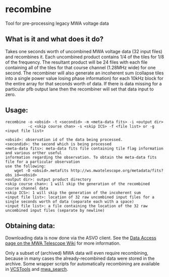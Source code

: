 # recombine
Tool for pre-processing legacy MWA voltage data

## What is it and what does it do?

Takes one seconds worth of uncombined MWA voltage data (32 input files) and recombines it.
Each uncombined product contains 1/4 of the tiles for 1/8 of the frequency.
The resultant product will be 24 files with each file containing all of the tiles for that
course channel (1.28MHz wide) for one second. The recombiner will also generate an incoherent
sum (collapse tiles into a single power value losing phase information) for each 10kHz
block for the entire array for that seconds worth of data. If there is data missing for a
particular pfb output lane then the recombiner will set that data input to zero.

## Usage:

```
recombine -o <obsid> -t <secondid> -m <meta-data fits> -i <output dir> 
          -c <skip course chan> -s <skip ICS> -f <file list> or -g <input file list>

<obsid>: observation id of the data being processed.
<secondid>: the second which is being processed
<meta-data fits>: meta-data fits file containing tile flag information and various orther useful 
information regarding the observation. To obtain the meta-data fits file for a particular observation 
use the following: 
    wget -O <obsid>.metafits http://ws.mwatelescope.org/metadata/fits?obs_id=<obsid>
<output dir>: output product directory
<skip course chan>: 1 will skip the generation of the recombined course channel data
<skip ICS>: 1 will skip the generation of the incoherent sum
<input file list>: location of 32 raw uncombined input files for a single seconds worth of data (separate each with a space)
<input file list>: a file containing the location of the 32 raw uncombined input files (separate by newline)
```

## Obtaining data:

Downloading data is now done via the ASVO client.
See the [Data Access page on the MWA Telescope Wiki](https://wiki.mwatelescope.org/display/MP/Data+Access) for more information.

Only a subset of (archived) MWA data will even require recombining, because in many cases the already-recombined
data were stored in the archive.
Some wrapper scripts for automatically recombining are available in [VCSTools](https://github.com/CIRA-Pulsars-and-Transients-Group/vcstools/tree/development) and [mwa_search](https://github.com/NickSwainston/mwa_search).
